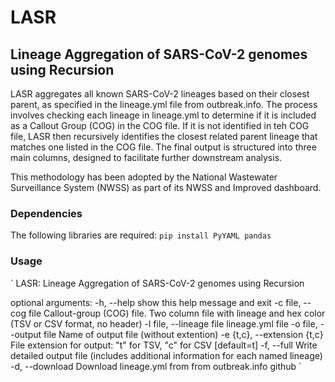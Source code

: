 # LASR
## Lineage Aggregation of SARS-CoV-2 genomes using Recursion
LASR aggregates all known SARS-CoV-2 lineages based on their closest parent, as specified in the lineage.yml file from outbreak.info. The process involves checking each lineage in lineage.yml to determine if it is included as a Callout Group (COG) in the COG file. If it is not identified in teh COG file, LASR then recursively identifies the closest related parent lineage that matches one listed in the COG file. The final output is structured into three main columns, designed to facilitate further downstream analysis.

This methodology has been adopted by the National Wastewater Surveillance System (NWSS) as part of its NWSS and Improved dashboard.

### Dependencies
The following libraries are required:
`pip install PyYAML pandas`  

### Usage
`
LASR: Lineage Aggregation of SARS-CoV-2 genomes using Recursion

optional arguments:
  -h, --help            show this help message and exit
  -c file, --cog file   Callout-group (COG) file. Two column file with lineage and hex color (TSV or CSV format, no header)
  -l file, --lineage file
                        lineage.yml file
  -o file, --output file
                        Name of output file (without extention)
  -e {t,c}, --extension {t,c}
                        File extension for output: "t" for TSV, "c" for CSV [default=t]
  -f, --full            Write detailed output file (includes additional information for each named lineage)
  -d, --download        Download lineage.yml from from outbreak.info github
`
